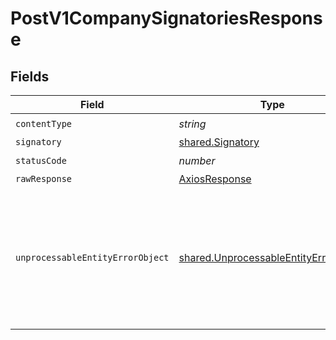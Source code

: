 # PostV1CompanySignatoriesResponse


## Fields

| Field                                                                                                                                                                                                                                                                                             | Type                                                                                                                                                                                                                                                                                              | Required                                                                                                                                                                                                                                                                                          | Description                                                                                                                                                                                                                                                                                       |
| ------------------------------------------------------------------------------------------------------------------------------------------------------------------------------------------------------------------------------------------------------------------------------------------------- | ------------------------------------------------------------------------------------------------------------------------------------------------------------------------------------------------------------------------------------------------------------------------------------------------- | ------------------------------------------------------------------------------------------------------------------------------------------------------------------------------------------------------------------------------------------------------------------------------------------------- | ------------------------------------------------------------------------------------------------------------------------------------------------------------------------------------------------------------------------------------------------------------------------------------------------- |
| `contentType`                                                                                                                                                                                                                                                                                     | *string*                                                                                                                                                                                                                                                                                          | :heavy_check_mark:                                                                                                                                                                                                                                                                                | N/A                                                                                                                                                                                                                                                                                               |
| `signatory`                                                                                                                                                                                                                                                                                       | [shared.Signatory](../../models/shared/signatory.md)                                                                                                                                                                                                                                              | :heavy_minus_sign:                                                                                                                                                                                                                                                                                | Example response                                                                                                                                                                                                                                                                                  |
| `statusCode`                                                                                                                                                                                                                                                                                      | *number*                                                                                                                                                                                                                                                                                          | :heavy_check_mark:                                                                                                                                                                                                                                                                                | N/A                                                                                                                                                                                                                                                                                               |
| `rawResponse`                                                                                                                                                                                                                                                                                     | [AxiosResponse](https://axios-http.com/docs/res_schema)                                                                                                                                                                                                                                           | :heavy_minus_sign:                                                                                                                                                                                                                                                                                | N/A                                                                                                                                                                                                                                                                                               |
| `unprocessableEntityErrorObject`                                                                                                                                                                                                                                                                  | [shared.UnprocessableEntityErrorObject](../../models/shared/unprocessableentityerrorobject.md)                                                                                                                                                                                                    | :heavy_minus_sign:                                                                                                                                                                                                                                                                                | Unprocessable Entity <br/>  <br/>This may happen when the body of your request contains errors such as `invalid_attribute_value`, or the request fails due to an `invalid_operation`. See the [Errors Categories](https://docs.gusto.com/embedded-payroll/docs/error-categories) guide for more details.<br/> |